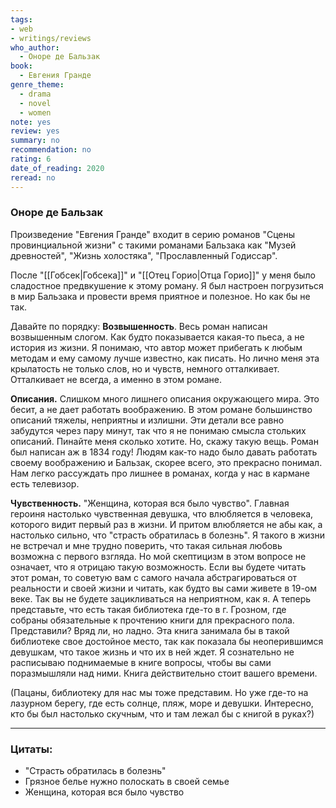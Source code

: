 ```yaml
---
tags: 
- web
- writings/reviews
who_author:
  - Оноре де Бальзак
book:
  - Евгения Гранде
genre_theme:
  - drama
  - novel
  - women
note: yes
review: yes
summary: no
recommendation: no
rating: 6
date_of_reading: 2020
reread: no
---
```

### Оноре де Бальзак

Произведение "Евгения Гранде" входит в серию романов "Сцены провинциальной жизни" с такими романами Бальзака как "Музей древностей", "Жизнь холостяка", "Прославленный Годиссар".

После "[[Гобсек|Гобсека]]" и "[[Отец Горио|Отца Горио]]" у меня было сладостное предвкушение к этому роману. Я был настроен погрузиться в мир Бальзака и провести время приятное и полезное. Но как бы не так.

Давайте по порядку:
**Возвышенность**. Весь роман написан возвышенным слогом. Как будто показывается какая-то пьеса, а не история из жизни. Я понимаю, что автор может прибегать к любым методам и ему самому лучше известно, как писать. Но лично меня эта крылатость не только слов, но и чувств, немного отталкивает. Отталкивает не всегда, а именно в этом романе.

**Описания.** Слишком много лишнего описания окружающего мира. Это бесит, а не дает работать воображению. В этом романе большинство описаний тяжелы, неприятны и излишни. Эти детали все равно забудутся через пару минут, так что я не понимаю смысла стольких описаний. Пинайте меня сколько хотите.
Но, скажу такую вещь. Роман был написан аж в 1834 году! Людям как-то надо было давать работать своему воображению и Бальзак, скорее всего, это прекрасно понимал. Нам легко рассуждать про лишнее в романах, когда у нас в кармане есть телевизор.

**Чувственность.** "Женщина, которая вся было чувство". Главная героиня настолько чувственная девушка, что влюбляется в человека, которого видит первый раз в жизни. И притом влюбляется не абы как, а настолько сильно, что "страсть обратилась в болезнь". Я такого в жизни не встречал и мне трудно поверить, что такая сильная любовь возможна с первого взгляда. Но мой скептицизм в этом вопросе не означает, что я отрицаю такую возможность.
Если вы будете читать этот роман, то советую вам с самого начала абстрагироваться от реальности и своей жизни и читать, как будто вы сами живете в 19-ом веке. Так вы не будете зацикливаться на неприятном, как я.
А теперь представьте, что есть такая библиотека где-то в г. Грозном, где собраны обязательные к прочтению книги для прекрасного пола. Представили? Вряд ли, но ладно.
Эта книга занимала бы в такой библиотеке свое достойное место, так как показала бы неоперившимся девушкам, что такое жизнь и что их в ней ждет. Я сознательно не расписываю поднимаемые в книге вопросы, чтобы вы сами поразмышляли над ними. Книга действительно стоит вашего времени.

(Пацаны, библиотеку для нас мы тоже представим. Но уже где-то на лазурном берегу, где есть солнце, пляж, море и девушки. Интересно, кто бы был настолько скучным, что и там лежал бы с книгой в руках?)

---
### Цитаты:

- "Страсть обратилась в болезнь"
- Грязное белье нужно полоскать в своей семье
- Женщина, которая вся было чувство